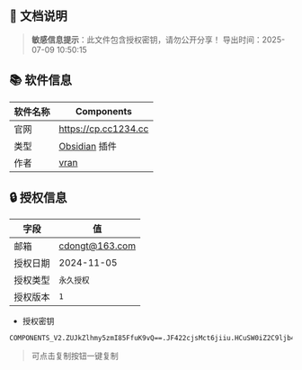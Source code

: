 ## 👀 文档说明

> **敏感信息提示**：此文件包含授权密钥，请勿公开分享！
> 导出时间：2025-07-09 10:50:15
## 📚 软件信息

| 软件名称 | Components                          |
| ---- | ----------------------------------- |
| 官网   | https://cp.cc1234.cc                |
| 类型   | [Obsidian](obsidian.md) 插件          |
| 作者   | [vran](http://github.com/vran-dev/) |

## 🔒 授权信息

| 字段   | 值               |
| ---- | --------------- |
| 邮箱   | cdongt@163.com     |
| 授权日期 | 2024-11-05      |
| 授权类型 | `永久授权`          |
| 授权版本 | `1`          |

- 授权密钥

```
COMPONENTS_V2.ZUJkZlhmy5zmI85FfuK9vQ==.JF422cjsMct6jiiu.HCuSW0iZ2C9ljb4Fj574fjhgwWh7RJzaqsvFvlVWdJ0wJ5JUpX1TovkPJ3MDjBpvJI5oD5ORDqcYbgseRoHb04LIbq4F8c5osepTwqFPkXbcD+Tvd4Bo4AYXg5yYKJSFh6uWtlL1iQ==.8rdzHFp9JIh7eMorzbPZng2fDcODlNFtmd7YIYCdA7yepY1YZOM+5ykWABQwK/0WRla0EDrRiNfpSbnP/he5QQ==
```

> 可点击复制按钮一键复制

